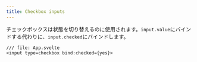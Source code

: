 ```yaml
---
title: Checkbox inputs
---
```


チェックボックスは状態を切り替えるのに使用されます。`input.value`にバインドする代わりに、`input.checked`にバインドします。

```svelte
/// file: App.svelte
<input type=checkbox bind:checked={yes}>
```
